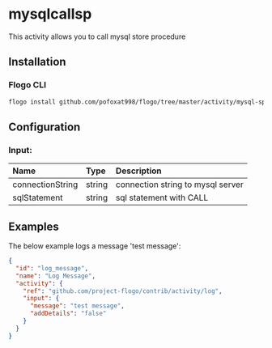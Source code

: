 # mysqlcallsp
This activity allows you to call mysql store procedure

## Installation

### Flogo CLI
```bash
flogo install github.com/pofoxat998/flogo/tree/master/activity/mysql-sp
```

## Configuration

### Input:
| Name     			  | Type   | Description
|:---      			  | :---   | :---    
| connectionString    | string | connection string to mysql server
| sqlStatement 		  | string | sql statement with CALL

## Examples
The below example logs a message 'test message':

```json
{
  "id": "log_message",
  "name": "Log Message",
  "activity": {
    "ref": "github.com/project-flogo/contrib/activity/log",
    "input": {
      "message": "test message",
      "addDetails": "false"
    }
  }
}
```